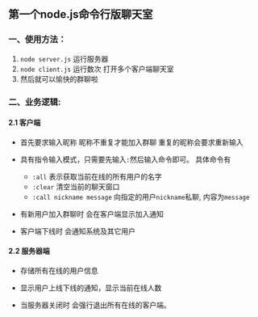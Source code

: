 ## 第一个node.js命令行版聊天室
### 一、使用方法：
1. `node server.js` 运行服务器
2. `node client.js` 运行数次 打开多个客户端聊天室
3. 然后就可以愉快的群聊啦

### 二、业务逻辑:

#### 2.1 客户端
- 首先要求输入昵称 昵称不重复才能加入群聊 重复的昵称会要求重新输入

- 具有指令输入模式，只需要先输入`:`然后输入命令即可。
   具体命令有
   * `:all` 表示获取当前在线的所有用户的名字
   * `:clear` 清空当前的聊天窗口
   * `:call nickname message` 向指定的用户`nickname`私聊, 内容为`message`
  
- 有新用户加入群聊时 会在客户端显示加入通知
- 客户端下线时 会通知系统及其它用户 

#### 2.2 服务器端
- 存储所有在线的用户信息

- 显示用户上线下线的通知，显示当前在线人数

- 当服务器关闭时 会强行退出所有在线的客户端。